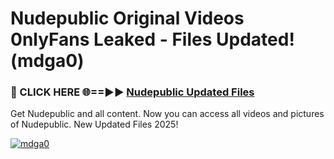 # Nudepublic Original Videos 0nlyFans Leaked - Files Updated! (mdga0)

<h3>🔴 CLICK HERE 🌐==►► <a href="https://tinyurl.com/y5r63du9" rel="nofollow">Nudepublic Updated Files</a></h3>

Get Nudepublic and all content. Now you can access all videos and pictures of Nudepublic. New Updated Files 2025!

[![mdga0](https://i.imgur.com/UVo9nyh.gif)](https://tinyurl.com/y5r63du9)